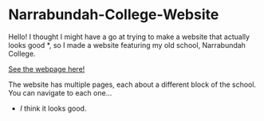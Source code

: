 # Narrabundah-College-Website

Hello! I thought I might have a go at trying to make a website that actually looks good *, so I made a website featuring my old school, Narrabundah College.

[See the webpage here!]()

The website has multiple pages, each about a different block of the school. You can navigate to each one...

* _I_ think it looks good.
